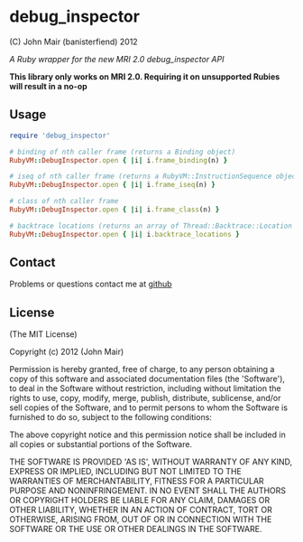 debug_inspector
===============

(C) John Mair (banisterfiend) 2012

_A Ruby wrapper for the new MRI 2.0 debug\_inspector API_

**This library only works on MRI 2.0. Requiring it on unsupported Rubies will result in a no-op**

Usage
-----

```ruby
require 'debug_inspector'

# binding of nth caller frame (returns a Binding object)
RubyVM::DebugInspector.open { |i| i.frame_binding(n) }

# iseq of nth caller frame (returns a RubyVM::InstructionSequence object)
RubyVM::DebugInspector.open { |i| i.frame_iseq(n) }

# class of nth caller frame
RubyVM::DebugInspector.open { |i| i.frame_class(n) }

# backtrace locations (returns an array of Thread::Backtrace::Location objects)
RubyVM::DebugInspector.open { |i| i.backtrace_locations }
```

Contact
-------

Problems or questions contact me at [github](http://github.com/banister)

License
-------

(The MIT License)

Copyright (c) 2012 (John Mair)

Permission is hereby granted, free of charge, to any person obtaining
a copy of this software and associated documentation files (the
'Software'), to deal in the Software without restriction, including
without limitation the rights to use, copy, modify, merge, publish,
distribute, sublicense, and/or sell copies of the Software, and to
permit persons to whom the Software is furnished to do so, subject to
the following conditions:

The above copyright notice and this permission notice shall be
included in all copies or substantial portions of the Software.

THE SOFTWARE IS PROVIDED 'AS IS', WITHOUT WARRANTY OF ANY KIND,
EXPRESS OR IMPLIED, INCLUDING BUT NOT LIMITED TO THE WARRANTIES OF
MERCHANTABILITY, FITNESS FOR A PARTICULAR PURPOSE AND NONINFRINGEMENT.
IN NO EVENT SHALL THE AUTHORS OR COPYRIGHT HOLDERS BE LIABLE FOR ANY
CLAIM, DAMAGES OR OTHER LIABILITY, WHETHER IN AN ACTION OF CONTRACT,
TORT OR OTHERWISE, ARISING FROM, OUT OF OR IN CONNECTION WITH THE
SOFTWARE OR THE USE OR OTHER DEALINGS IN THE SOFTWARE.
